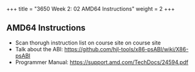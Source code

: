 +++
title = "3650 Week 2: 02 AMD64 Instructions"
weight = 2
+++

## AMD64 Instructions

 - Scan thorugh instruction list on course site on course site
 - Talk about the ABI: https://github.com/hjl-tools/x86-psABI/wiki/X86-psABI
 - Programmer Manual: https://support.amd.com/TechDocs/24594.pdf
